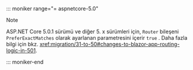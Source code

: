 ::: moniker range="= aspnetcore-5.0"

> [!NOTE]
> ASP.NET Core 5.0.1 sürümü ve diğer 5. x sürümleri için, `Router` bileşeni `PreferExactMatches` olarak ayarlanan parametresini içerir `true` . Daha fazla bilgi için bkz. <xref:migration/31-to-50#changes-to-blazor-app-routing-logic-in-501>.

::: moniker-end
